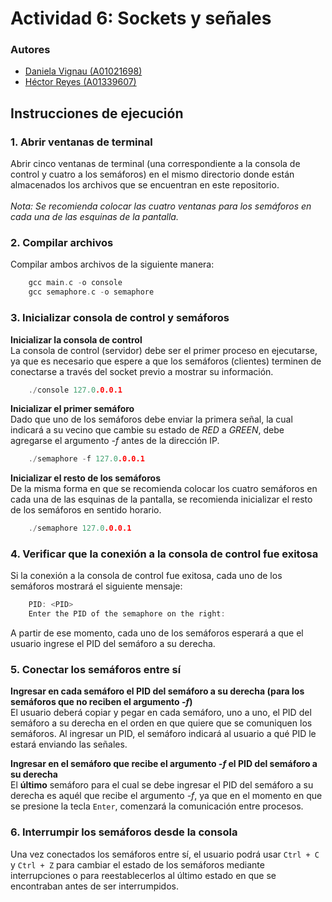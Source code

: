 # Actividad 6: Sockets y señales
### Autores
* [Daniela Vignau (A01021698)](https://github.com/dvigleo)
* [Héctor Reyes (A01339607)](https://github.com/hreyesm)
## Instrucciones de ejecución
### 1. Abrir ventanas de terminal
Abrir cinco ventanas de terminal (una correspondiente a la consola de control y cuatro a los semáforos) en el mismo directorio donde están almacenados los archivos que se encuentran en este repositorio.<br /><br />
_Nota: Se recomienda colocar las cuatro ventanas para los semáforos en cada una de las esquinas de la pantalla._
### 2. Compilar archivos
Compilar ambos archivos de la siguiente manera:
```c
    gcc main.c -o console
    gcc semaphore.c -o semaphore
```
### 3. Inicializar consola de control y semáforos
<strong>Inicializar la consola de control</strong><br />
La consola de control (servidor) debe ser el primer proceso en ejecutarse, ya que es necesario que espere a que los semáforos (clientes) terminen de conectarse a través del socket previo a mostrar su información.
```c 
    ./console 127.0.0.0.1
```
<strong>Inicializar el primer semáforo</strong><br />
Dado que uno de los semáforos debe enviar la primera señal, la cual indicará a su vecino que cambie su estado de _RED_ a _GREEN_, debe agregarse el argumento _-f_ antes de la dirección IP.
```c 
    ./semaphore -f 127.0.0.0.1
```
<strong>Inicializar el resto de los semáforos</strong><br />
De la misma forma en que se recomienda colocar los cuatro semáforos en cada una de las esquinas de la pantalla, se recomienda inicializar el resto de los semáforos en sentido horario.
```c 
    ./semaphore 127.0.0.0.1
```

### 4. Verificar que la conexión a la consola de control fue exitosa
Si la conexión a la consola de control fue exitosa, cada uno de los semáforos mostrará el siguiente mensaje: 
```c 
    PID: <PID>
    Enter the PID of the semaphore on the right: 
```
A partir de ese momento, cada uno de los semáforos esperará a que el usuario ingrese el PID del semáforo a su derecha.

### 5. Conectar los semáforos entre sí
<strong>Ingresar en cada semáforo el PID del semáforo a su derecha (para los semáforos que no reciben el argumento _-f_)</strong><br />
El usuario deberá copiar y pegar en cada semáforo, uno a uno, el PID del semáforo a su derecha en el orden en que quiere que se comuniquen los semáforos. Al ingresar un PID, el semáforo indicará al usuario a qué PID le estará enviando las señales.

<strong>Ingresar en el semáforo que recibe el argumento _-f_ el PID del semáforo a su derecha</strong><br />
El <strong>último</strong> semáforo para el cual se debe ingresar el PID del semáforo a su derecha es aquél que recibe el argumento _-f_, ya que en el momento en que se presione la tecla `Enter`, comenzará la comunicación entre procesos.

### 6. Interrumpir los semáforos desde la consola
Una vez conectados los semáforos entre sí, el usuario podrá usar `Ctrl + C` y `Ctrl + Z` para cambiar el estado de los semáforos mediante interrupciones o para reestablecerlos al último estado en que se encontraban antes de ser interrumpidos.
